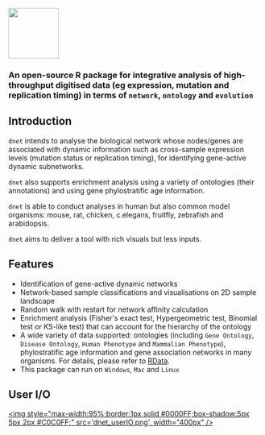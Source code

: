 <a href="index.html"><IMG src="dnet_logo1.png" height="100px" id="logo"></a>

<B><h3>An open-source R package for integrative analysis of high-throughput digitised data (eg expression, mutation and replication timing) in terms of `network`, `ontology` and `evolution`</h3></B>

## Introduction

`dnet` intends to analyse the biological network whose nodes/genes are associated with dynamic information such as cross-sample expression levels (mutation status or replication timing), for identifying gene-active dynamic subnetworks.

`dnet` also supports enrichment analysis using a variety of ontologies (their annotations) and using gene phylostratific age information. 

`dnet` is able to conduct analyses in human but also common model organisms: mouse, rat, chicken, c.elegans, fruitfly, zebrafish and arabidopsis.

`dnet` aims to deliver a tool with rich visuals but less inputs.

## Features

* Identification of gene-active dynamic networks
* Network-based sample classifications and visualisations on 2D sample landscape
* Random walk with restart for network affinity calculation
* Enrichment analysis (Fisher's exact test, Hypergeometric test, Binomial test or KS-like test) that can account for the hierarchy of the ontology
* A wide variety of data supported: ontologies (including `Gene Ontology`, `Disease Ontology`, `Human Phenotype` and `Mammalian Phenotype`), phylostratific age information and gene association networks in many organisms. For details, please refer to [RData](http://dnet.r-forge.r-project.org/rdata.html).
* This package can run on `Windows`, `Mac` and `Linux`

## User I/O

<a href="javascript:newWin('dnet_userIO.png', 'dnet_userIO.png', '800', '800')" title="Click to enlarge"><img style="max-width:95%;border:1px solid #0000FF;box-shadow:5px 5px 2px #C0C0FF;" src='dnet_userIO.png', width="400px" /></a>
